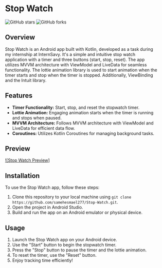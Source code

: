 # Stop Watch

![GitHub stars](https://img.shields.io/github/stars/samehesmael277/Stop-Watch?style=flat-square)
![GitHub forks](https://img.shields.io/github/forks/samehesmael277/Stop-Watch?style=flat-square)

## Overview

Stop Watch is an Android app built with Kotlin, developed as a task during my internship at InternSavy. It's a simple and intuitive stop watch application with a timer and three buttons (start, stop, reset). The app utilizes MVVM architecture with ViewModel and LiveData for seamless functionality. The lottie animation library is used to start animation when the timer starts and stop when the timer is stopped. Additionally, ViewBinding and the Intuit library.

## Features

- **Timer Functionality:** Start, stop, and reset the stopwatch timer.
- **Lottie Animation:** Engaging animation starts when the timer is running and stops when paused.
- **MVVM Architecture:** Follows MVVM architecture with ViewModel and LiveData for efficient data flow.
- **Coroutines:** Utilizes Kotlin Coroutines for managing background tasks.

## Preview

[![Stop Watch Preview]](https://github.com/samehesmael277/Stop-Watch/assets/91541580/f5c575e4-0ab3-438d-b662-2d8c40ed3a0e)

## Installation

To use the Stop Watch app, follow these steps:

1. Clone this repository to your local machine using `git clone https://github.com/samehesmael277/Stop-Watch.git`.
2. Open the project in Android Studio.
3. Build and run the app on an Android emulator or physical device.

## Usage

1. Launch the Stop Watch app on your Android device.
2. Use the "Start" button to begin the stopwatch timer.
3. Press the "Stop" button to pause the timer and the lottie animation.
4. To reset the timer, use the "Reset" button.
5. Enjoy tracking time efficiently!
